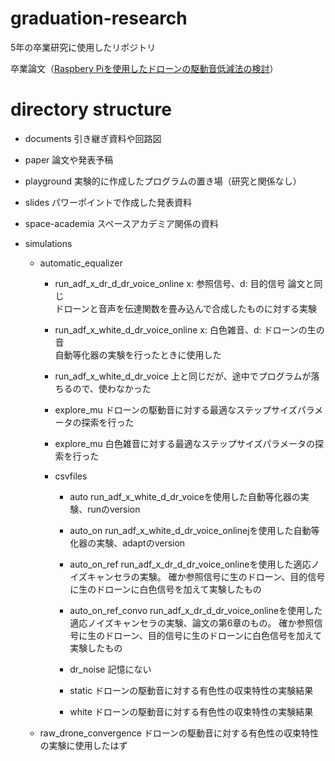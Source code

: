 # graduation-research

5年の卒業研究に使用したリポジトリ

卒業論文（[Raspbery Piを使用したドローンの駆動音低減法の検討](https://github.com/tetsuzawa/graduation-research/files/4184001/_.pdf)）

# directory structure

- documents
  引き継ぎ資料や回路図
- paper
  論文や発表予稿
- playground
  実験的に作成したプログラムの置き場（研究と関係なし）
- slides
  パワーポイントで作成した発表資料
- space-academia
  スペースアカデミア関係の資料

- simulations
    - automatic_equalizer
        - run_adf_x_dr_d_dr_voice_online
            x: 参照信号、d: 目的信号 論文と同じ  
            ドローンと音声を伝達関数を畳み込んで合成したものに対する実験
        - run_adf_x_white_d_dr_voice_online
            x: 白色雑音、d: ドローンの生の音  
            自動等化器の実験を行ったときに使用した
        - run_adf_x_white_d_dr_voice
            上と同じだが、途中でプログラムが落ちるので、使わなかった
            
        - explore_mu
            ドローンの駆動音に対する最適なステップサイズパラメータの探索を行った
        - explore_mu
            白色雑音に対する最適なステップサイズパラメータの探索を行った
            
        - csvfiles
            - auto
                run_adf_x_white_d_dr_voiceを使用した自動等化器の実験、runのversion
            - auto_on
                run_adf_x_white_d_dr_voice_onlinejを使用した自動等化器の実験、adaptのversion
            - auto_on_ref
                run_adf_x_dr_d_dr_voice_onlineを使用した適応ノイズキャンセラの実験。
                確か参照信号に生のドローン、目的信号に生のドローンに白色信号を加えて実験したもの
            - auto_on_ref_convo
                run_adf_x_dr_d_dr_voice_onlineを使用した適応ノイズキャンセラの実験、論文の第6章のもの。
                確か参照信号に生のドローン、目的信号に生のドローンに白色信号を加えて実験したもの
                
            - dr_noise
                記憶にない
            - static
                ドローンの駆動音に対する有色性の収束特性の実験結果
            - white
                ドローンの駆動音に対する有色性の収束特性の実験結果
                
    - raw_drone_convergence
        ドローンの駆動音に対する有色性の収束特性の実験に使用したはず
